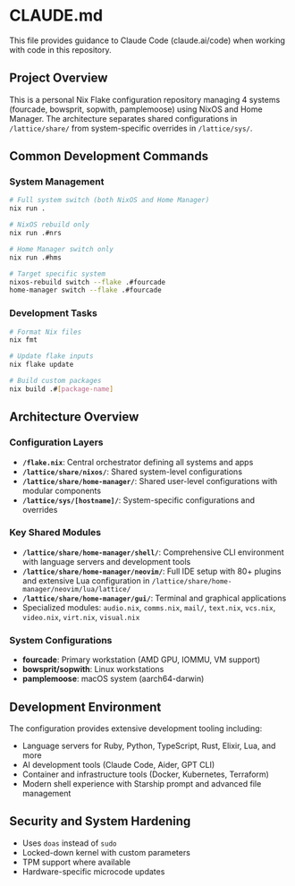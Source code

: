 # CLAUDE.md

This file provides guidance to Claude Code (claude.ai/code) when working with code in this repository.

## Project Overview

This is a personal Nix Flake configuration repository managing 4 systems (fourcade, bowsprit, sopwith, pamplemoose) using NixOS and Home Manager. The architecture separates shared configurations in `/lattice/share/` from system-specific overrides in `/lattice/sys/`.

## Common Development Commands

### System Management
```bash
# Full system switch (both NixOS and Home Manager)
nix run .

# NixOS rebuild only
nix run .#nrs

# Home Manager switch only  
nix run .#hms

# Target specific system
nixos-rebuild switch --flake .#fourcade
home-manager switch --flake .#fourcade
```

### Development Tasks
```bash
# Format Nix files
nix fmt

# Update flake inputs
nix flake update

# Build custom packages
nix build .#[package-name]
```

## Architecture Overview

### Configuration Layers
- **`/flake.nix`**: Central orchestrator defining all systems and apps
- **`/lattice/share/nixos/`**: Shared system-level configurations
- **`/lattice/share/home-manager/`**: Shared user-level configurations with modular components
- **`/lattice/sys/[hostname]/`**: System-specific configurations and overrides

### Key Shared Modules
- **`/lattice/share/home-manager/shell/`**: Comprehensive CLI environment with language servers and development tools
- **`/lattice/share/home-manager/neovim/`**: Full IDE setup with 80+ plugins and extensive Lua configuration in `/lattice/share/home-manager/neovim/lua/lattice/`
- **`/lattice/share/home-manager/gui/`**: Terminal and graphical applications
- Specialized modules: `audio.nix`, `comms.nix`, `mail/`, `text.nix`, `vcs.nix`, `video.nix`, `virt.nix`, `visual.nix`

### System Configurations
- **fourcade**: Primary workstation (AMD GPU, IOMMU, VM support)
- **bowsprit/sopwith**: Linux workstations
- **pamplemoose**: macOS system (aarch64-darwin)

## Development Environment

The configuration provides extensive development tooling including:
- Language servers for Ruby, Python, TypeScript, Rust, Elixir, Lua, and more
- AI development tools (Claude Code, Aider, GPT CLI)
- Container and infrastructure tools (Docker, Kubernetes, Terraform)
- Modern shell experience with Starship prompt and advanced file management

## Security and System Hardening

- Uses `doas` instead of `sudo`
- Locked-down kernel with custom parameters
- TPM support where available
- Hardware-specific microcode updates